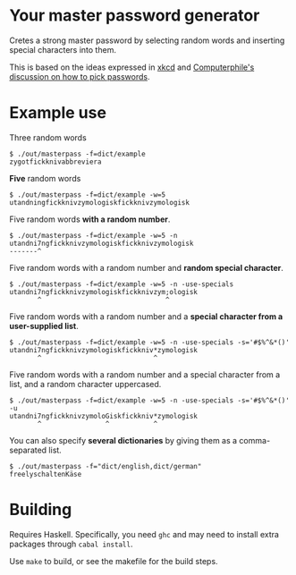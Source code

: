 # Your master password generator

Cretes a strong master password by selecting random words and inserting
special characters into them.

This is based on the ideas expressed in [xkcd][xkcd] and [Computerphile's
discussion on how to pick passwords][computerphile].

# Example use

Three random words
```
$ ./out/masterpass -f=dict/example
zygotfickknivabbreviera
```

**Five** random words
```
$ ./out/masterpass -f=dict/example -w=5
utandningfickknivzymologiskfickknivzymologisk
```

Five random words **with a random number**.
```
$ ./out/masterpass -f=dict/example -w=5 -n
utandni7ngfickknivzymologiskfickknivzymologisk
-------^
```

Five random words with a random number and **random special character**.
```
$ ./out/masterpass -f=dict/example -w=5 -n -use-specials
utandni7ngfickknivzymologiskfickknivzym;ologisk
       ^                               ^
```

Five random words with a random number and a **special character from a user-supplied list**.
```
$ ./out/masterpass -f=dict/example -w=5 -n -use-specials -s='#$%^&*()'
utandni7ngfickknivzymologiskfickkniv*zymologisk
       ^                            ^
```

Five random words with a random number and a special character from a list, and a random character uppercased.
```
$ ./out/masterpass -f=dict/example -w=5 -n -use-specials -s='#$%^&*()' -u
utandni7ngfickknivzymoloGiskfickkniv*zymologisk
       ^                ^           ^
```

You can also specify **several dictionaries** by giving them as a comma-separated list.
```
$ ./out/masterpass -f="dict/english,dict/german"
freelyschaltenKäse
```

# Building

Requires Haskell. Specifically, you need `ghc` and may need to install extra packages through `cabal install`.

Use `make` to build, or see the makefile for the build steps.

[xkcd]: https://xkcd.com/936/
[computerphile]: https://www.youtube.com/watch?v=3NjQ9b3pgIg&ab_channel=Computerphile
